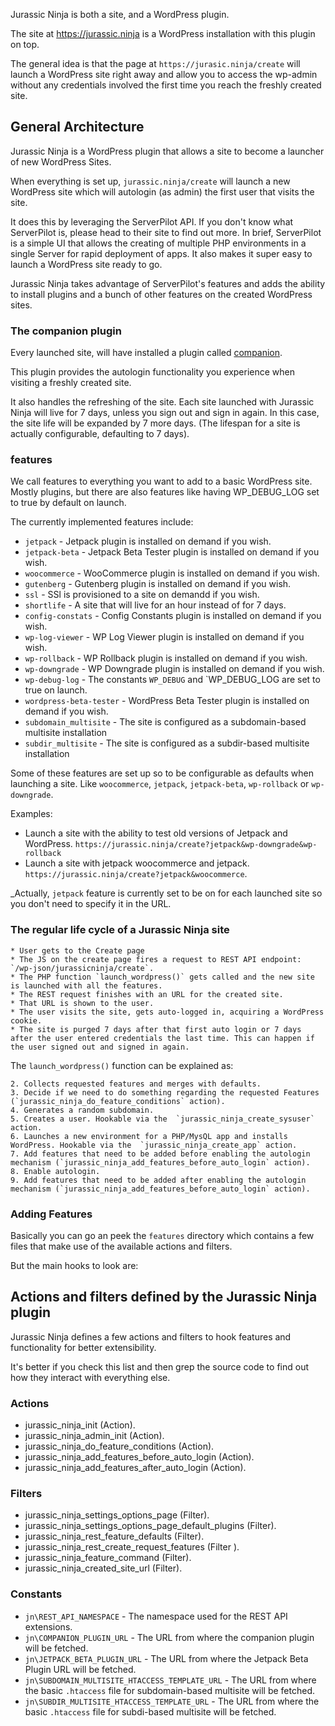 Jurassic Ninja is both a site, and a WordPress plugin.

The site at https://jurassic.ninja is a WordPress installation with this plugin on top.

The general idea is that the page at `https://jurasic.ninja/create` will launch a WordPress site right away and allow you to access the wp-admin without any credentials involved the first time you reach the freshly created site.


## General Architecture

Jurassic Ninja is a WordPress plugin that allows a site to become a launcher of new WordPress Sites.

When everything is set up, `jurassic.ninja/create` will launch a new WordPress site which will autologin (as admin) the first user that visits the site.

It does this by leveraging the ServerPilot API. If you don't know what ServerPilot is, please head to their site to find out more. In brief, ServerPilot is a simple UI that allows the creating of multiple PHP environments in a single Server for rapid deployment of apps. It also makes it super easy to launch a WordPress site ready to go.

Jurassic Ninja takes advantage of ServerPilot's features and adds the ability to install plugins and a bunch of other features on the created WordPress sites.

### The companion plugin

Every launched site, will have installed a plugin called [companion](https://github.com/oskosk/companion).

This plugin provides the autologin functionality you experience when visiting a freshly created site.

It also handles the refreshing of the site. Each site launched with Jurassic Ninja will live for 7 days, unless you sign out and sign in again. In this case, the site life will be expanded by 7 more days. (The lifespan for a site is actually configurable, defaulting to 7 days).

### features

We call features to everything you want to add to a basic WordPress site. Mostly plugins, but there are also features like having WP_DEBUG_LOG set to true by default on launch.

The currently implemented features include:

* `jetpack` - Jetpack plugin is installed on demand if you wish.
* `jetpack-beta` - Jetpack Beta Tester plugin is installed on demand if you wish.
* `woocommerce` - WooCommerce plugin is installed on demand if you wish.
* `gutenberg` - Gutenberg plugin is installed on demand if you wish.
* `ssl` - SSl is provisioned to a site on demandd if you wish.
* `shortlife` - A site that will live for an hour instead of for 7 days.
* `config-constats` - Config Constants plugin is installed on demand if you wish.
* `wp-log-viewer` - WP Log Viewer plugin is installed on demand if you wish.
* `wp-rollback` - WP Rollback plugin is installed on demand if you wish.
* `wp-downgrade` - WP Downgrade plugin is installed on demand if you wish.
* `wp-debug-log` - The constants `WP_DEBUG` and `WP_DEBUG_LOG are set to true on launch.
* `wordpress-beta-tester` - WordPress Beta Tester plugin is installed on demand if you wish.
* `subdomain_multisite` - The site is configured as a subdomain-based multisite installation
* `subdir_multisite` - The site is configured as a subdir-based multisite installation

Some of these features are set up so to be configurable as defaults when launching a site. Like `woocommerce`, `jetpack`, `jetpack-beta`, `wp-rollback` or `wp-downgrade`.

Examples:

* Launch a site with the ability to test old versions of Jetpack and WordPress.
    `https://jurassic.ninja/create?jetpack&wp-downgrade&wp-rollback`
* Launch a site with jetpack woocommerce and jetpack.
    `https://jurassic.ninja/create?jetpack&woocommerce`.

_Actually, `jetpack` feature is currently set to be on for each launched site so you don't need to specify it in the URL.

### The regular life cycle of a Jurassic Ninja site

```
* User gets to the Create page
* The JS on the create page fires a request to REST API endpoint: `/wp-json/jurassicninja/create`.
* The PHP function `launch_wordpress()` gets called and the new site is launched with all the features.
* The REST request finishes with an URL for the created site.
* That URL is shown to the user.
* The user visits the site, gets auto-logged in, acquiring a WordPress cookie.
* The site is purged 7 days after that first auto login or 7 days after the user entered credentials the last time. This can happen if the user signed out and signed in again.
```

The `launch_wordpress()` function can be explained as:

```
2. Collects requested features and merges with defaults.
3. Decide if we need to do something regarding the requested Features (`jurassic_ninja_do_feature_conditions` action).
4. Generates a random subdomain.
5. Creates a user. Hookable via the  `jurassic_ninja_create_sysuser` action.
6. Launches a new environment for a PHP/MysQL app and installs WordPress. Hookable via the  `jurassic_ninja_create_app` action.
7. Add features that need to be added before enabling the autologin mechanism (`jurassic_ninja_add_features_before_auto_login` action).
8. Enable autologin.
9. Add features that need to be added after enabling the autologin mechanism (`jurassic_ninja_add_features_before_auto_login` action).
```


### Adding Features

Basically you can go an peek the `features` directory which contains a few files that make use of the available actions and filters.

But the main hooks to look are:

## Actions and filters defined by the Jurassic Ninja plugin

Jurassic Ninja defines a few actions and filters to hook features and functionality for better extensibility.

It's better if you check this list and then grep the source code to find out how they interact with everything else.

### Actions

* jurassic_ninja_init (Action).
* jurassic_ninja_admin_init (Action).
* jurassic_ninja_do_feature_conditions (Action).
* jurassic_ninja_add_features_before_auto_login (Action).
* jurassic_ninja_add_features_after_auto_login (Action).

### Filters

* jurassic_ninja_settings_options_page (Filter).
* jurassic_ninja_settings_options_page_default_plugins (Filter).
* jurassic_ninja_rest_feature_defaults (Filter).
* jurassic_ninja_rest_create_request_features (Filter ).
* jurassic_ninja_feature_command (Filter).
* jurassic_ninja_created_site_url (Filter).

### Constants

* `jn\REST_API_NAMESPACE` - The namespace used for the REST API extensions.
* `jn\COMPANION_PLUGIN_URL` - The URL from where the companion plugin will be fetched.
* `jn\JETPACK_BETA_PLUGIN_URL` - The URL from where the Jetpack Beta Plugin URL will be fetched.
* `jn\SUBDOMAIN_MULTISITE_HTACCESS_TEMPLATE_URL` - The URL from where the basic `.htaccess` file for subdomain-based multisite will be fetched.
* `jn\SUBDIR_MULTISITE_HTACCESS_TEMPLATE_URL` - The URL from where the basic `.htaccess` file for subdi-based multisite will be fetched.
